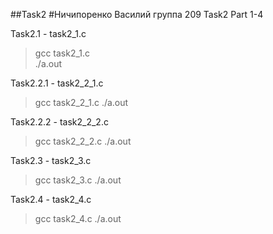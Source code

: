 ##Task2
#Ничипоренко Василий
группа 209
Task2
Part 1-4

Task2.1 - task2_1.c
>gcc task2_1.c<br>
>./a.out

Task2.2.1 - task2_2_1.c
>gcc task2_2_1.c
>./a.out

Task2.2.2 - task2_2_2.c
>gcc task2_2_2.c
>./a.out

Task2.3 - task2_3.c
>gcc task2_3.c
>./a.out

Task2.4 - task2_4.c
>gcc task2_4.c
>./a.out
